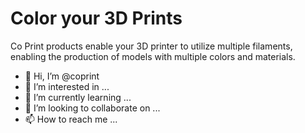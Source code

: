 # Color your 3D Prints
Co Print products enable your 3D printer to utilize multiple filaments, enabling the production of models with multiple colors and materials.


- 👋 Hi, I’m @coprint
- 👀 I’m interested in ...
- 🌱 I’m currently learning ...
- 💞️ I’m looking to collaborate on ...
- 📫 How to reach me ...

<!---
coprint/coprint is a ✨ special ✨ repository because its `README.md` (this file) appears on your GitHub profile.
You can click the Preview link to take a look at your changes.
--->
